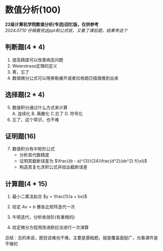 # 数值分析(100) #

**22级计算机学院数值分析(专选)回忆版，仅供参考**  
*2024.07.10 仔细看完这ppt和公式纸，又看了课后题，结果考这个*    

## 判断题(4 * 4) ##
1. 提高精度可以改善病态问题
2. Weierstrass定理的定义
3. 寄，忘了
4. 数值微分公式可以用泰勒展开或者拉格朗日插值推到出来

## 选择题(2 * 4) ##
5. 数值积分通过什么方式来计算   
A. 连续化  B. 离散化  C.忘了  D. 符号化
6. 忘了，这个常识，也不难

## 证明题(16) ##
7. 数值积分有中矩形公式
    - 分析其代数精度  
    - 证明其截断误差为 $\frac{(b - a)^{3}}{24}\frac{d^2}{dx^2} f(\xi)$ 
    - 构造其复化求积公式并给出截断误差

## 计算题(4 * 15) ##
1. 最小二乘法拟合 $y = \frac{1}{a + bx}$   

2. 给定 $Ax = b$ 雅各比矩阵迭代一次

3. 牛顿迭代，分析收敛阶(有重根的)

4. 给定微分方程用改进欧拉法进行一次演算

总结：总的来说，题目说难也不难，主要是基础题，就是覆盖面挺广，光看课件是不够的
